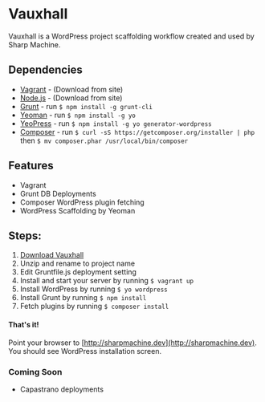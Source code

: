 # Vauxhall

Vauxhall is a WordPress project scaffolding workflow created and used by Sharp Machine.

## Dependencies

- [Vagrant](http://vagrantup.com) - (Download from site)
- [Node.js](http://nodejs.org) - (Download from site)
- [Grunt](http://gruntjs.com) - run `$ npm install -g grunt-cli`
- [Yeoman](http://yeoman.io/) - run `$ npm install -g yo`
- [YeoPress](https://github.com/wesleytodd/YeoPress) - run `$ npm install -g yo generator-wordpress`
- [Composer](https://getcomposer.org) - run `$ curl -sS https://getcomposer.org/installer | php` then `$ mv composer.phar /usr/local/bin/composer`

## Features

- Vagrant
- Grunt DB Deployments
- Composer WordPress plugin fetching
- WordPress Scaffolding by Yeoman

## Steps:

1. [Download Vauxhall](https://github.com/sharpmachine/vauxhall/archive/master.zip)
2. Unzip and rename to project name
3. Edit Gruntfile.js deployment setting
5. Install and start your server by running `$ vagrant up`
6. Install WordPress by running `$ yo wordpress`
7. Install Grunt by running `$ npm install`
8. Fetch plugins by running `$ composer install`

#### That's it!

Point your browser to [http://sharpmachine.dev](http://sharpmachine.dev).  You should see WordPress installation screen.

### Coming Soon

- Capastrano deployments